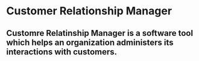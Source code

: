 # Customer Relationship Manager

## Customre Relatinship Manager is a software tool  which helps an organization administers its interactions with customers.




